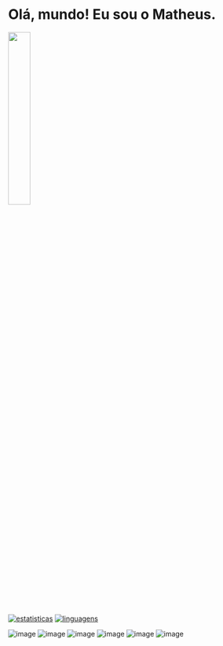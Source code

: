 # Olá, mundo! Eu sou o Matheus.

<div>
  <img src="https://media.giphy.com/media/MeJgB3yMMwIaHmKD4z/giphy.gif" width="30%">
</div>

[![estatisticas](https://github-readme-stats.vercel.app/api?username=matheus-42&theme=highcontrast&show_icons=true)](https://github.com/matheus-42/)
[![linguagens](https://github-readme-stats.vercel.app/api/top-langs/?username=matheus-42&hide=html&layout=compact&theme=highcontrast)](https://github.com/matheus-42/)
  
![image](https://img.shields.io/badge/Python-14354C?style=for-the-badge&logo=python&logoColor=white)
![image](https://img.shields.io/badge/JavaScript-F7DF1E?style=for-the-badge&logo=javascript&logoColor=black)
![image](https://img.shields.io/badge/R-276DC3?style=for-the-badge&logo=r&logoColor=white)
![image](https://img.shields.io/badge/MySQL-00000F?style=for-the-badge&logo=mysql&logoColor=white)
![image](https://img.shields.io/badge/HTML5-E34F26?style=for-the-badge&logo=html5&logoColor=white)
![image](https://img.shields.io/badge/CSS3-1572B6?style=for-the-badge&logo=css3&logoColor=white)
##



<!--
**matheus-42/matheus-42** is a ✨ _special_ ✨ repository because its `README.md` (this file) appears on your GitHub profile.

Here are some ideas to get you started:

- 🔭 I’m currently working on ...
- 🌱 I’m currently learning ...
- 👯 I’m looking to collaborate on ...
- 🤔 I’m looking for help with ...
- 💬 Ask me about ...
- 📫 How to reach me: ...
- 😄 Pronouns: ...
- ⚡ Fun fact: ...
-->
